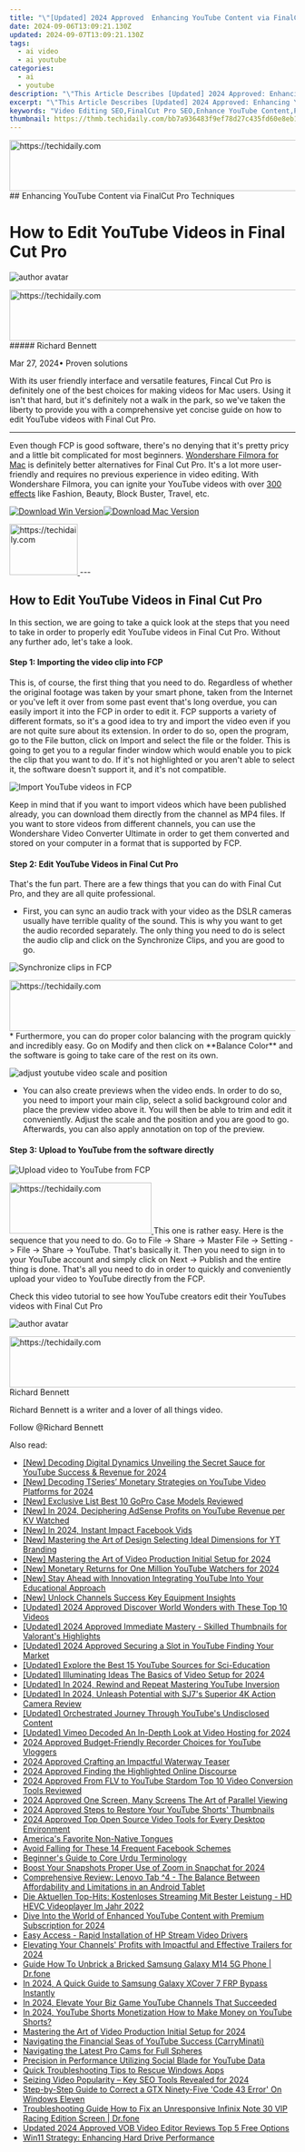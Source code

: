 ```yaml
---
title: "\"[Updated] 2024 Approved  Enhancing YouTube Content via FinalCut Pro Techniques\""
date: 2024-09-06T13:09:21.130Z
updated: 2024-09-07T13:09:21.130Z
tags:
  - ai video
  - ai youtube
categories:
  - ai
  - youtube
description: "\"This Article Describes [Updated] 2024 Approved: Enhancing YouTube Content via FinalCut Pro Techniques\""
excerpt: "\"This Article Describes [Updated] 2024 Approved: Enhancing YouTube Content via FinalCut Pro Techniques\""
keywords: "Video Editing SEO,FinalCut Pro SEO,Enhance YouTube Content,Professional Video Tech,Advanced Editing Tips,Optimize Video Quality,Streamlining Media Production"
thumbnail: https://thmb.techidaily.com/bb7a936483f9ef78d27c435fd60e8eb11646b876bcc8f6574b11c1b4a0b3d5df.jpg
---
```


<!-- affiliate ads begin -->
<a href="https://unicoeye.pxf.io/c/5597632/2134240/18498" target="_top" id="2134240">
  <img src="//a.impactradius-go.com/display-ad/18498-2134240" border="0" alt="https://techidaily.com" width="540" height="90"/>
</a>
<img height="0" width="0" src="https://unicoeye.pxf.io/i/5597632/2134240/18498" style="position:absolute;visibility:hidden;" border="0" />
<!-- affiliate ads end -->
## Enhancing YouTube Content via FinalCut Pro Techniques

# How to Edit YouTube Videos in Final Cut Pro

![author avatar](https://images.wondershare.com/filmora/article-images/richard-bennett.jpg)

<!-- affiliate ads begin -->
<a href="https://appsumo.8odi.net/c/5597632/2123732/7443" target="_top" id="2123732">
  <img src="//a.impactradius-go.com/display-ad/7443-2123732" border="0" alt="https://techidaily.com" width="600" height="90"/>
</a>
<img height="0" width="0" src="https://appsumo.8odi.net/i/5597632/2123732/7443" style="position:absolute;visibility:hidden;" border="0" />
<!-- affiliate ads end -->
##### Richard Bennett

 Mar 27, 2024• Proven solutions

With its user friendly interface and versatile features, Fincal Cut Pro is definitely one of the best choices for making videos for Mac users. Using it isn't that hard, but it's definitely not a walk in the park, so we've taken the liberty to provide you with a comprehensive yet concise guide on how to edit YouTube videos with Final Cut Pro.

---

Even though FCP is good software, there's no denying that it's pretty pricy and a little bit complicated for most beginners. [Wondershare Filmora for Mac](https://tools.techidaily.com/wondershare/filmora/download/) is definitely better alternatives for Final Cut Pro. It's a lot more user-friendly and requires no previous experience in video editing. With Wondershare Filmora, you can ignite your YouTube videos with over [300 effects](https://tools.techidaily.com/wondershare/filmora/download/) like Fashion, Beauty, Block Buster, Travel, etc.

[![Download Win Version](https://images.wondershare.com/filmora/guide/download-btn-win.jpg)](https://tools.techidaily.com/wondershare/filmora/download/)[![Download Mac Version](https://images.wondershare.com/filmora/guide/download-btn-mac.jpg)](https://tools.techidaily.com/wondershare/filmora/download/)

<!-- affiliate ads begin -->
<a href="https://aligracehair.sjv.io/c/5597632/2135408/19272" target="_top" id="2135408">
  <img src="//a.impactradius-go.com/display-ad/19272-2135408" border="0" alt="https://techidaily.com" width="120" height="90"/>
</a>
<img height="0" width="0" src="https://aligracehair.sjv.io/i/5597632/2135408/19272" style="position:absolute;visibility:hidden;" border="0" />
<!-- affiliate ads end -->
---

## How to Edit YouTube Videos in Final Cut Pro

In this section, we are going to take a quick look at the steps that you need to take in order to properly edit YouTube videos in Final Cut Pro. Without any further ado, let's take a look.

#### Step 1: Importing the video clip into FCP

This is, of course, the first thing that you need to do. Regardless of whether the original footage was taken by your smart phone, taken from the Internet or you've left it over from some past event that's long overdue, you can easily import it into the FCP in order to edit it. FCP supports a variety of different formats, so it's a good idea to try and import the video even if you are not quite sure about its extension. In order to do so, open the program, go to the File button, click on Import and select the file or the folder. This is going to get you to a regular finder window which would enable you to pick the clip that you want to do. If it's not highlighted or you aren't able to select it, the software doesn't support it, and it's not compatible.

![Import YouTube videos in FCP ](https://images.wondershare.com/filmora/article-images/import-files-in-fcp.jpg)

Keep in mind that if you want to import videos which have been published already, you can download them directly from the channel as MP4 files. If you want to store videos from different channels, you can use the Wondershare Video Converter Ultimate in order to get them converted and stored on your computer in a format that is supported by FCP.

#### Step 2: Edit YouTube Videos in Final Cut Pro

That's the fun part. There are a few things that you can do with Final Cut Pro, and they are all quite professional.

* First, you can sync an audio track with your video as the DSLR cameras usually have terrible quality of the sound. This is why you want to get the audio recorded separately. The only thing you need to do is select the audio clip and click on the Synchronize Clips, and you are good to go.

![Synchronize clips in FCP ](https://images.wondershare.com/filmora/article-images/sychronize-audio-clips-in-fcp.jpg)

<!-- affiliate ads begin -->
<a href="https://appsumo.8odi.net/c/5597632/2130889/7443" target="_top" id="2130889">
  <img src="//a.impactradius-go.com/display-ad/7443-2130889" border="0" alt="https://techidaily.com" width="600" height="90"/>
</a>
<img height="0" width="0" src="https://appsumo.8odi.net/i/5597632/2130889/7443" style="position:absolute;visibility:hidden;" border="0" />
<!-- affiliate ads end -->
* Furthermore, you can do proper color balancing with the program quickly and incredibly easy. Go on Modify and then click on **Balance Color** and the software is going to take care of the rest on its own.

![adjust youtube video scale and position](https://images.wondershare.com/filmora/article-images/flip-clips-in-fcp-2.png)

* You can also create previews when the video ends. In order to do so, you need to import your main clip, select a solid background color and place the preview video above it. You will then be able to trim and edit it conveniently. Adjust the scale and the position and you are good to go. Afterwards, you can also apply annotation on top of the preview.

#### Step 3: Upload to YouTube from the software directly

![Upload video to YouTube from FCP](https://images.wondershare.com/filmora/article-images/upload-to-youtube-from-fcp.jpg)

<!-- affiliate ads begin -->
<a href="https://bluettius.sjv.io/c/5597632/2139107/17108" target="_top" id="2139107">
  <img src="//a.impactradius-go.com/display-ad/17108-2139107" border="0" alt="https://techidaily.com" width="250" height="90"/>
</a>
<img height="0" width="0" src="https://bluettius.sjv.io/i/5597632/2139107/17108" style="position:absolute;visibility:hidden;" border="0" />
<!-- affiliate ads end -->
This one is rather easy. Here is the sequence that you need to do. Go to File -> Share -> Master File -> Setting -> File -> Share -> YouTube. That's basically it. Then you need to sign in to your YouTube account and simply click on Next -> Publish and the entire thing is done. That's all you need to do in order to quickly and conveniently upload your video to YouTube directly from the FCP.

Check this video tutorial to see how YouTube creators edit their YouTubes videos with Final Cut Pro

![author avatar](https://images.wondershare.com/filmora/article-images/richard-bennett.jpg)

<!-- affiliate ads begin -->
<a href="https://ephamedtechinc.pxf.io/c/5597632/2135476/26400" target="_top" id="2135476">
  <img src="//a.impactradius-go.com/display-ad/26400-2135476" border="0" alt="https://techidaily.com" width="728" height="90"/>
</a>
<img height="0" width="0" src="https://ephamedtechinc.pxf.io/i/5597632/2135476/26400" style="position:absolute;visibility:hidden;" border="0" />
<!-- affiliate ads end -->
Richard Bennett

Richard Bennett is a writer and a lover of all things video.

Follow @Richard Bennett


<ins class="adsbygoogle"
     style="display:block"
     data-ad-format="autorelaxed"
     data-ad-client="ca-pub-7571918770474297"
     data-ad-slot="1223367746"></ins>



<ins class="adsbygoogle"
     style="display:block"
     data-ad-client="ca-pub-7571918770474297"
     data-ad-slot="8358498916"
     data-ad-format="auto"
     data-full-width-responsive="true"></ins>

<span class="atpl-alsoreadstyle">Also read:</span>
<div><ul>
<li><a href="https://youtube-zero.techidaily.com/ecoding-digital-dynamics-unveiling-the-secret-sauce-for-youtube-success-and-revenue-for-2024/"><u>[New] Decoding Digital Dynamics Unveiling the Secret Sauce for YouTube Success & Revenue for 2024</u></a></li>
<li><a href="https://youtube-zero.techidaily.com/ecoding-tseries-monetary-strategies-on-youtube-video-platforms-for-2024/"><u>[New] Decoding TSeries’ Monetary Strategies on YouTube Video Platforms for 2024</u></a></li>
<li><a href="https://some-techniques.techidaily.com/new-exclusive-list-best-10-gopro-case-models-reviewed/"><u>[New] Exclusive List Best 10 GoPro Case Models Reviewed</u></a></li>
<li><a href="https://youtube-zero.techidaily.com/n-2024-deciphering-adsense-profits-on-youtube-revenue-per-kv-watched/"><u>[New] In 2024, Deciphering AdSense Profits on YouTube Revenue per KV Watched</u></a></li>
<li><a href="https://facebook-clips.techidaily.com/new-in-2024-instant-impact-facebook-vids/"><u>[New] In 2024, Instant Impact Facebook Vids</u></a></li>
<li><a href="https://youtube-zero.techidaily.com/astering-the-art-of-design-selecting-ideal-dimensions-for-yt-branding/"><u>[New] Mastering the Art of Design Selecting Ideal Dimensions for YT Branding</u></a></li>
<li><a href="https://youtube-zero.techidaily.com/astering-the-art-of-video-production-initial-setup-for-2024/"><u>[New] Mastering the Art of Video Production Initial Setup for 2024</u></a></li>
<li><a href="https://youtube-zero.techidaily.com/onetary-returns-for-one-million-youtube-watchers-for-2024/"><u>[New] Monetary Returns for One Million YouTube Watchers for 2024</u></a></li>
<li><a href="https://youtube-zero.techidaily.com/tay-ahead-with-innovation-integrating-youtube-into-your-educational-approach/"><u>[New] Stay Ahead with Innovation Integrating YouTube Into Your Educational Approach</u></a></li>
<li><a href="https://youtube-zero.techidaily.com/nlock-channels-success-key-equipment-insights/"><u>[New] Unlock Channels Success Key Equipment Insights</u></a></li>
<li><a href="https://youtube-zero.techidaily.com/ed-2024-approved-discover-world-wonders-with-these-top-10-videos/"><u>[Updated] 2024 Approved Discover World Wonders with These Top 10 Videos</u></a></li>
<li><a href="https://youtube-zero.techidaily.com/ed-2024-approved-immediate-mastery-skilled-thumbnails-for-valorants-highlights/"><u>[Updated] 2024 Approved Immediate Mastery - Skilled Thumbnails for Valorant's Highlights</u></a></li>
<li><a href="https://youtube-zero.techidaily.com/ed-2024-approved-securing-a-slot-in-youtube-finding-your-market/"><u>[Updated] 2024 Approved Securing a Slot in YouTube Finding Your Market</u></a></li>
<li><a href="https://youtube-zero.techidaily.com/ed-explore-the-best-15-youtube-sources-for-sci-education/"><u>[Updated] Explore the Best 15 YouTube Sources for Sci-Education</u></a></li>
<li><a href="https://youtube-zero.techidaily.com/ed-illuminating-ideas-the-basics-of-video-setup-for-2024/"><u>[Updated] Illuminating Ideas The Basics of Video Setup for 2024</u></a></li>
<li><a href="https://youtube-zero.techidaily.com/ed-in-2024-rewind-and-repeat-mastering-youtube-inversion/"><u>[Updated] In 2024, Rewind and Repeat Mastering YouTube Inversion</u></a></li>
<li><a href="https://fox-glue.techidaily.com/updated-in-2024-unleash-potential-with-sj7s-superior-4k-action-camera-review/"><u>[Updated] In 2024, Unleash Potential with SJ7's Superior 4K Action Camera Review</u></a></li>
<li><a href="https://facebook-video-footage.techidaily.com/updated-orchestrated-journey-through-youtubes-undisclosed-content/"><u>[Updated] Orchestrated Journey Through YouTube's Undisclosed Content</u></a></li>
<li><a href="https://vimeo-videos.techidaily.com/updated-vimeo-decoded-an-in-depth-look-at-video-hosting-for-2024/"><u>[Updated] Vimeo Decoded An In-Depth Look at Video Hosting for 2024</u></a></li>
<li><a href="https://youtube-zero.techidaily.com/approved-budget-friendly-recorder-choices-for-youtube-vloggers/"><u>2024 Approved Budget-Friendly Recorder Choices for YouTube Vloggers</u></a></li>
<li><a href="https://youtube-zero.techidaily.com/approved-crafting-an-impactful-waterway-teaser/"><u>2024 Approved Crafting an Impactful Waterway Teaser</u></a></li>
<li><a href="https://youtube-zero.techidaily.com/approved-finding-the-highlighted-online-discourse/"><u>2024 Approved Finding the Highlighted Online Discourse</u></a></li>
<li><a href="https://youtube-zero.techidaily.com/approved-from-flv-to-youtube-stardom-top-10-video-conversion-tools-reviewed/"><u>2024 Approved From FLV to YouTube Stardom Top 10 Video Conversion Tools Reviewed</u></a></li>
<li><a href="https://youtube-zero.techidaily.com/approved-one-screen-many-screens-the-art-of-parallel-viewing/"><u>2024 Approved One Screen, Many Screens The Art of Parallel Viewing</u></a></li>
<li><a href="https://youtube-zero.techidaily.com/approved-steps-to-restore-your-youtube-shorts-thumbnails/"><u>2024 Approved Steps to Restore Your YouTube Shorts' Thumbnails</u></a></li>
<li><a href="https://some-skills.techidaily.com/2024-approved-top-open-source-video-tools-for-every-desktop-environment/"><u>2024 Approved Top Open Source Video Tools for Every Desktop Environment</u></a></li>
<li><a href="https://mondly-stories.techidaily.com/americas-favorite-non-native-tongues/"><u>America's Favorite Non-Native Tongues</u></a></li>
<li><a href="https://facebook.techidaily.com/avoid-falling-for-these-14-frequent-facebook-schemes/"><u>Avoid Falling for These 14 Frequent Facebook Schemes</u></a></li>
<li><a href="https://mondly-stories.techidaily.com/beginners-guide-to-core-urdu-terminology/"><u>Beginner's Guide to Core Urdu Terminology</u></a></li>
<li><a href="https://extra-resources.techidaily.com/boost-your-snapshots-proper-use-of-zoom-in-snapchat-for-2024/"><u>Boost Your Snapshots Proper Use of Zoom in Snapchat for 2024</u></a></li>
<li><a href="https://extra-skills.techidaily.com/comprehensive-review-lenovo-tab-4-the-balance-between-affordability-and-limitations-in-an-android-tablet/"><u>Comprehensive Review: Lenovo Tab ^4 - The Balance Between Affordability and Limitations in an Android Tablet</u></a></li>
<li><a href="https://solve-lab.techidaily.com/die-aktuellen-top-hits-kostenloses-streaming-mit-bester-leistung-hd-hevc-videoplayer-im-jahr-2022/"><u>Die Aktuellen Top-Hits: Kostenloses Streaming Mit Bester Leistung - HD HEVC Videoplayer Im Jahr 2022</u></a></li>
<li><a href="https://youtube-zero.techidaily.com/into-the-world-of-enhanced-youtube-content-with-premium-subscription-for-2024/"><u>Dive Into the World of Enhanced YouTube Content with Premium Subscription for 2024</u></a></li>
<li><a href="https://hardware-updates.techidaily.com/easy-access-rapid-installation-of-hp-stream-video-drivers/"><u>Easy Access - Rapid Installation of HP Stream Video Drivers</u></a></li>
<li><a href="https://youtube-zero.techidaily.com/ting-your-channels-profits-with-impactful-and-effective-trailers-for-2024/"><u>Elevating Your Channels' Profits with Impactful and Effective Trailers for 2024</u></a></li>
<li><a href="https://change-location.techidaily.com/guide-how-to-unbrick-a-bricked-samsung-galaxy-m14-5g-phone-drfone-by-drfone-fix-android-problems-fix-android-problems/"><u>Guide How To Unbrick a Bricked Samsung Galaxy M14 5G Phone | Dr.fone</u></a></li>
<li><a href="https://bypass-frp.techidaily.com/in-2024-a-quick-guide-to-samsung-galaxy-xcover-7-frp-bypass-instantly-by-drfone-android/"><u>In 2024, A Quick Guide to Samsung Galaxy XCover 7 FRP Bypass Instantly</u></a></li>
<li><a href="https://youtube-zero.techidaily.com/24-elevate-your-biz-game-youtube-channels-that-succeeded/"><u>In 2024, Elevate Your Biz Game YouTube Channels That Succeeded</u></a></li>
<li><a href="https://youtube-zero.techidaily.com/24-youtube-shorts-monetization-how-to-make-money-on-youtube-shorts/"><u>In 2024, YouTube Shorts Monetization How to Make Money on YouTube Shorts?</u></a></li>
<li><a href="https://youtube-help.techidaily.com/mastering-the-art-of-video-production-initial-setup-for-2024/"><u>Mastering the Art of Video Production Initial Setup for 2024</u></a></li>
<li><a href="https://youtube-zero.techidaily.com/ating-the-financial-seas-of-youtube-success-carryminati/"><u>Navigating the Financial Seas of YouTube Success (CarryMinati)</u></a></li>
<li><a href="https://extra-tips.techidaily.com/navigating-the-latest-pro-cams-for-full-spheres/"><u>Navigating the Latest Pro Cams for Full Spheres</u></a></li>
<li><a href="https://youtube-zero.techidaily.com/sion-in-performance-utilizing-social-blade-for-youtube-data/"><u>Precision in Performance Utilizing Social Blade for YouTube Data</u></a></li>
<li><a href="https://win11.techidaily.com/quick-troubleshooting-tips-to-rescue-windows-apps/"><u>Quick Troubleshooting Tips to Rescue Windows Apps</u></a></li>
<li><a href="https://youtube-zero.techidaily.com/ng-video-popularity-key-seo-tools-revealed-for-2024/"><u>Seizing Video Popularity – Key SEO Tools Revealed for 2024</u></a></li>
<li><a href="https://driver-error.techidaily.com/step-by-step-guide-to-correct-a-gtx-ninety-five-code-43-error-on-windows-eleven/"><u>Step-by-Step Guide to Correct a GTX Ninety-Five 'Code 43 Error' On Windows Eleven</u></a></li>
<li><a href="https://howto.techidaily.com/troubleshooting-guide-how-to-fix-an-unresponsive-infinix-note-30-vip-racing-edition-screen-drfone-by-drfone-fix-android-problems-fix-android-problems/"><u>Troubleshooting Guide How to Fix an Unresponsive Infinix Note 30 VIP Racing Edition Screen | Dr.fone</u></a></li>
<li><a href="https://video-content-creator.techidaily.com/updated-2024-approved-vob-video-editor-reviews-top-5-free-options/"><u>Updated 2024 Approved VOB Video Editor Reviews Top 5 Free Options</u></a></li>
<li><a href="https://windows11.techidaily.com/win11-strategy-enhancing-hard-drive-performance/"><u>Win11 Strategy: Enhancing Hard Drive Performance</u></a></li>
</ul></div>
